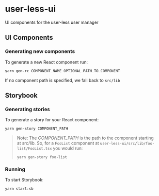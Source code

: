 # user-less-ui

UI components for the user-less user manager

## UI Components
### Generating new components

To generate a new React component run:

```bash
yarn gen-rc COMPONENT_NAME OPTIONAL_PATH_TO_COMPONENT
```

If no component path is specified, we fall back to `src/lib`

## Storybook

### Generating stories
To generate a story for your React component: 

```bash
yarn gen-story COMPONENT_PATH
```
> Note: The _COMPONENT_PATH_ is the path to the component starting at src/lib. So, for a `FooList` component 
> at `user-less-ui/src/lib/foo-list/FooList.tsx` you would run: 
>
> `yarn gen-story foo-list`

### Running

To start Storybook:

```bash 
yarn start:sb
```
